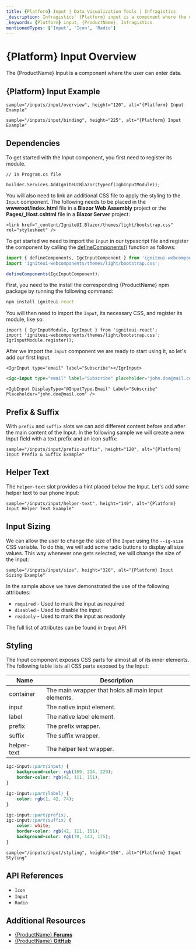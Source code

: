 ```yaml
---
title: {Platform} Input | Data Visualization Tools | Infragistics
_description: Infragistics' {Platform} input is a component where the user can enter data. Improve your application with {ProductName}!
_keywords: {Platform} input, {ProductName}, Infragistics
mentionedTypes: ['Input', 'Icon', 'Radio']
---
```

# {Platform} Input Overview

The {ProductName} Input is a component where the user can enter data.

## {Platform} Input Example

<div class="divider--half"></div>

<!-- React, WebComponents -->

`sample="/inputs/input/overview", height="120", alt="{Platform} Input Example"`



<!-- end:React, WebComponents -->

<!-- Blazor -->

`sample="/inputs/input/binding", height="225", alt="{Platform} Input Example"`



## Dependencies

To get started with the Input component, you first need to register its module.

<!-- Blazor -->


```razor
// in Program.cs file

builder.Services.AddIgniteUIBlazor(typeof(IgbInputModule));
```

You will also need to link an additional CSS file to apply the styling to the `Input` component. The following needs to be placed in the **wwwroot/index.html** file in a **Blazor Web Assembly** project or the **Pages/_Host.cshtml** file in a **Blazor Server** project:

```razor
<link href="_content/IgniteUI.Blazor/themes/light/bootstrap.css" rel="stylesheet" />
```

<!-- end: Blazor -->

<!-- WebComponents -->

To get started we need to import the `Input` in our typescript file and register the component by calling the [defineComponents()]({environment:wcApiUrl}/index.html#defineComponents) function as follows:

```ts
import { defineComponents, IgcInputComponent } from 'igniteui-webcomponents';
import 'igniteui-webcomponents/themes/light/bootstrap.css';

defineComponents(IgcInputComponent);
```

<!-- end: WebComponents -->

<!-- React -->
First, you need to the install the corresponding {ProductName} npm package by running the following command:

```cmd
npm install igniteui-react
```

You will then need to import the `Input`, its necessary CSS, and register its module, like so:

```tsx
import { IgrInputModule, IgrInput } from 'igniteui-react';
import 'igniteui-webcomponents/themes/light/bootstrap.css';
IgrInputModule.register();
```
<!-- end: React -->

After we import the `Input` component we are ready to start using it, so let's add our first Input.

```tsx
<IgrInput type="email" label="Subscribe"></IgrInput>
```

```html
<igc-input type="email" label="Subscribe" placeholder="john.doe@mail.com"></igc-input>
```

```razor
<IgbInput DisplayType="@InputType.Email" Label="Subscribe" Placeholder="john.doe@mail.com" />
```

## Prefix & Suffix

With `prefix` and `suffix` slots we can add different content before and after the main content of the Input. In the following sample we will create a new Input field with a text prefix and an icon suffix:

`sample="/inputs/input/prefix-suffix", height="120", alt="{Platform} Input Prefix & Suffix Example"`



## Helper Text

The `helper-text` slot provides a hint placed below the Input. Let's add some helper text to our phone Input:

`sample="/inputs/input/helper-text", height="140", alt="{Platform} Input Helper Text Example"`



## Input Sizing

We can allow the user to change the size of the `Input` using the `--ig-size` CSS variable. То do this, we will add some radio buttons to display all size values. This way whenever one gets selected, we will change the size of the Input:

`sample="/inputs/input/size", height="320", alt="{Platform} Input Sizing Example"`


In the sample above we have demonstrated the use of the following attributes:
- `required` - Used to mark the input as required
- `disabled` - Used to disable the input
- `readonly` - Used to mark the input as readonly

<!-- WebComponents -->

The full list of attributes can be found in `Input` API.

<!-- end: WebComponents -->

## Styling

The Input component exposes CSS parts for almost all of its inner elements. The following table lists all CSS parts exposed by the Input:

|Name|Description|
|--|--|
| container | The main wrapper that holds all main input elements. |
| input | The native input element. |
| label | The native label element. |
| prefix | The prefix wrapper. |
| suffix | The suffix wrapper. |
| helper-text | The helper text wrapper. |

```scss
igc-input::part(input) {
    background-color: rgb(169, 214, 229);
    border-color: rgb(42, 111, 151);
}

igc-input::part(label) {
    color: rgb(1, 42, 74);
}

igc-input::part(prefix),
igc-input::part(suffix) {
    color: white;
    border-color: rgb(42, 111, 151);
    background-color: rgb(70, 143, 175);
}
```

`sample="/inputs/input/styling", height="150", alt="{Platform} Input Styling"`



<div class="divider"></div>


## API References

 - `Icon`
 - `Input`
 - `Radio`


## Additional Resources

* [{ProductName} **Forums**]({ForumsLink})
* [{ProductName} **GitHub**]({GithubLink})